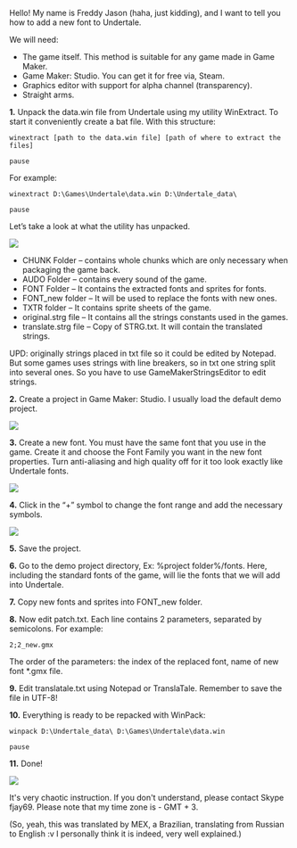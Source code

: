 Hello! My name is Freddy Jason (haha, just kidding), and I want to tell you how to add a new font to Undertale.

We will need:
- The game itself. This method is suitable for any game made in Game Maker.
- Game Maker: Studio. You can get it for free via, Steam.
- Graphics editor with support for alpha channel (transparency).
- Straight arms.

**1\.** Unpack the data.win file from Undertale using my utility WinExtract. To start it conveniently create a bat file. With this structure:

`winextract [path to the data.win file] [path of where to extract the files]`

`pause`

For example:

`winextract D:\Games\Undertale\data.win D:\Undertale_data\`

`pause`

Let’s take a look at what the utility has unpacked.

![](http://i74.fastpic.ru/big/2016/0126/ad/076f73117b0cb79aa3f19c4ace28b4ad.png)

- CHUNK Folder – contains whole chunks which are only necessary when packaging the game back.
- AUDO Folder – contains every sound of the game.
- FONT Folder – It contains the extracted fonts and sprites for fonts.
- FONT_new folder – It will be used to replace the fonts with new ones.
- TXTR folder – It contains sprite sheets of the game.
- original.strg file – It contains all the strings constants used in the games.
- translate.strg file – Copy of STRG.txt. It will contain the translated strings.

UPD: originally strings placed in txt file so it could be edited by Notepad. But some games uses strings with line breakers, so in txt one string split into several ones. So you have to use GameMakerStringsEditor to edit strings.

**2\.** Create a project in Game Maker: Studio. I usually load the default demo project.

![](http://i75.fastpic.ru/big/2016/0126/42/4bc0beb7ad4dba9635259fa4c5ba9142.png)

**3\.** Create a new font. You must have the same font that you use in the game. Create it and choose the Font Family you want in the new font properties. Turn anti-aliasing and high quality off for it too look exactly like Undertale fonts.

![](http://i74.fastpic.ru/big/2016/0126/1c/91b432f2e3f1db38862cd2f08d9b441c.png)

**4\.** Click in the “+” symbol to change the font range and add the necessary symbols.

![](http://i74.fastpic.ru/big/2016/0126/bd/3207bea57be86c8d2d1e38e89a7482bd.png)

**5\.** Save the project.

**6\.** Go to the demo project directory, Ex: %project folder%/fonts. Here, including the standard fonts of the game, will lie the fonts that we will add into Undertale.

**7\.** Copy new fonts and sprites into FONT_new folder.

**8\.** Now edit patch.txt.
Each line contains 2 parameters, separated by semicolons. For example:

`2;2_new.gmx`

The order of the parameters: the index of the replaced font, name of new font *.gmx file.

**9\.** Edit translatale.txt using Notepad or TranslaTale. Remember to save the file in UTF-8!

**10\.** Everything is ready to be repacked with WinPack:

`winpack D:\Undertale_data\ D:\Games\Undertale\data.win`

`pause`

**11\.** Done!

![](http://i67.fastpic.ru/big/2016/0126/cc/6d8bd12b95960ae7c07aafd5b4090ecc.png)

It's very chaotic instruction. If you don't understand, please contact Skype fjay69. Please note that my time zone is - GMT + 3.

(So, yeah, this was translated by MEX, a Brazilian, translating from Russian to English :v I personally think it is indeed, very well explained.)
